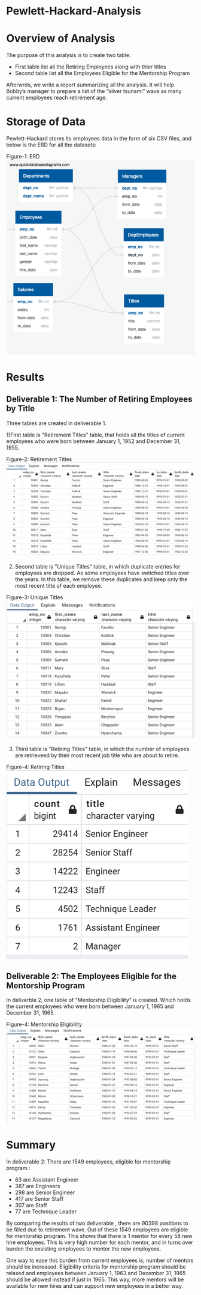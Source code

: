 # Pewlett-Hackard-Analysis
# Overview of Analysis
The purpose of this analysis is to create two table:
* First table list all the Retiring Employees along with thier titles
* Second table list all the Employees Eligible for the Mentorship Program

Afterwrds, we write a report summarizing all the analysis. It will help Bobby’s manager to prepare a list of the “silver tsunami” wave as many current employees reach retirement age.

# Storage of Data
Pewlett-Hackard stores its employees data in the form of six CSV files, and below is the ERD for all the datasets:

Figure-1: 
ERD![ERD OFPewlett-Hackard Data](https://github.com/FatimaJHussain/Pewlett-Hackard-Analysis/blob/main/EmployeeDB.png)

# Results
## Deliverable 1: The Number of Retiring Employees by Title
 Three tables are created in deliverable 1. 

1)First table is "Retirement Titles" table, that holds all the titles of current employees who were born between January 1, 1952 and December 31, 1955. 

Figure-2: 
Retirement Titles![Retirement Titles](https://github.com/FatimaJHussain/Pewlett-Hackard-Analysis/blob/main/Retirement_title.png)

2) Second table is "Unique Titles" table, in which duplicate entries for employees are dropped. As some employees have switched titles over the years. In this table, we remove these duplicates and keep only the most recent title of each employee.

Figure-3: 
Unique Titles![Unique Titles](https://github.com/FatimaJHussain/Pewlett-Hackard-Analysis/blob/main/unique_table.png)

3) Third table is "Retiring Titles" table, in which the number of employees are retrieveed by their most recent job title who are about to retire.

Figure-4: 
Retiring Titles![Retiring Titles](https://github.com/FatimaJHussain/Pewlett-Hackard-Analysis/blob/main/retiring_table.png)

## Deliverable 2: The Employees Eligible for the Mentorship Program
In deliverble 2, one table of "Mentorship Eligibility" is created. Which holds the current employees who were born between January 1, 1965 and December 31, 1965.

Figure-4: 
Mentorship Eligibility![Mentorship Eligibility](https://github.com/FatimaJHussain/Pewlett-Hackard-Analysis/blob/main/mentorship.png)

# Summary
In deliverable 2: There are 1549 employees, eligible for mentorship program.:
* 63 are Assistant Engineer
* 387 are Engineers
* 298 are Senior Engineer
* 417 are Senior Staff
* 307 are Staff
* 77 are Technique Leader

By comparing the results of two deliverable , there are 90398 positions to be filled due to retirement wave.  Out of these 1549 employees are eligible for mentorship program. This shows that there is 1 mentor for every 58 new hire employees. This is very high number for each mentor, and in turns over burden the exsisting employees to mentor the new employees. 

One way to ease this burden from current employees is; number of mentors should be increased. Eligibility criteria for mentorship program should be relaxed and employees between January 1, 1963 and December 31, 1965 should be allowed instead if just in 1965. This way, more mentors will be available for new hires and can support new employees in a better way.



